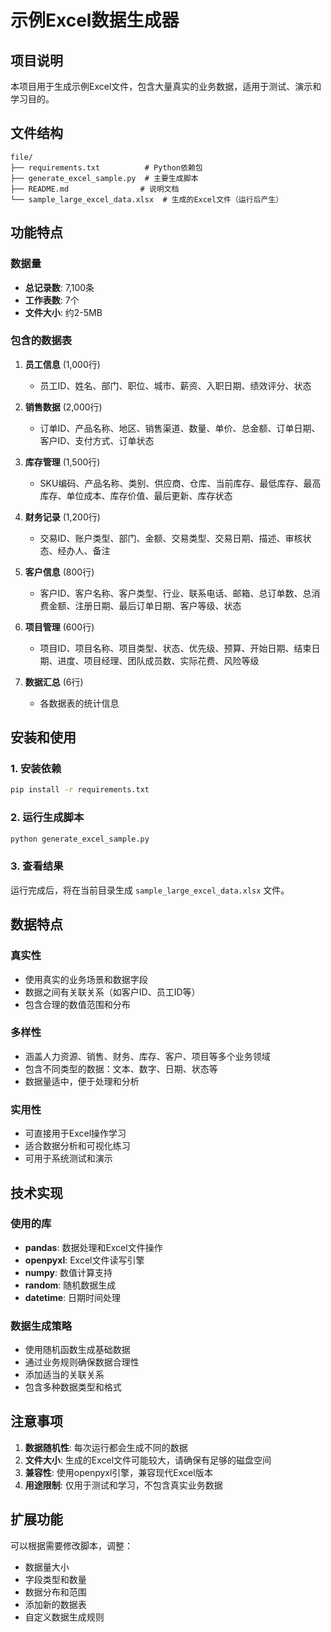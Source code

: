 # 示例Excel数据生成器

## 项目说明

本项目用于生成示例Excel文件，包含大量真实的业务数据，适用于测试、演示和学习目的。

## 文件结构

```
file/
├── requirements.txt          # Python依赖包
├── generate_excel_sample.py  # 主要生成脚本
├── README.md                # 说明文档
└── sample_large_excel_data.xlsx  # 生成的Excel文件（运行后产生）
```

## 功能特点

### 数据量
- **总记录数**: 7,100条
- **工作表数**: 7个
- **文件大小**: 约2-5MB

### 包含的数据表

1. **员工信息** (1,000行)
   - 员工ID、姓名、部门、职位、城市、薪资、入职日期、绩效评分、状态

2. **销售数据** (2,000行)
   - 订单ID、产品名称、地区、销售渠道、数量、单价、总金额、订单日期、客户ID、支付方式、订单状态

3. **库存管理** (1,500行)
   - SKU编码、产品名称、类别、供应商、仓库、当前库存、最低库存、最高库存、单位成本、库存价值、最后更新、库存状态

4. **财务记录** (1,200行)
   - 交易ID、账户类型、部门、金额、交易类型、交易日期、描述、审核状态、经办人、备注

5. **客户信息** (800行)
   - 客户ID、客户名称、客户类型、行业、联系电话、邮箱、总订单数、总消费金额、注册日期、最后订单日期、客户等级、状态

6. **项目管理** (600行)
   - 项目ID、项目名称、项目类型、状态、优先级、预算、开始日期、结束日期、进度、项目经理、团队成员数、实际花费、风险等级

7. **数据汇总** (6行)
   - 各数据表的统计信息

## 安装和使用

### 1. 安装依赖
```bash
pip install -r requirements.txt
```

### 2. 运行生成脚本
```bash
python generate_excel_sample.py
```

### 3. 查看结果
运行完成后，将在当前目录生成 `sample_large_excel_data.xlsx` 文件。

## 数据特点

### 真实性
- 使用真实的业务场景和数据字段
- 数据之间有关联关系（如客户ID、员工ID等）
- 包含合理的数值范围和分布

### 多样性
- 涵盖人力资源、销售、财务、库存、客户、项目等多个业务领域
- 包含不同类型的数据：文本、数字、日期、状态等
- 数据量适中，便于处理和分析

### 实用性
- 可直接用于Excel操作学习
- 适合数据分析和可视化练习
- 可用于系统测试和演示

## 技术实现

### 使用的库
- **pandas**: 数据处理和Excel文件操作
- **openpyxl**: Excel文件读写引擎
- **numpy**: 数值计算支持
- **random**: 随机数据生成
- **datetime**: 日期时间处理

### 数据生成策略
- 使用随机函数生成基础数据
- 通过业务规则确保数据合理性
- 添加适当的关联关系
- 包含多种数据类型和格式

## 注意事项

1. **数据随机性**: 每次运行都会生成不同的数据
2. **文件大小**: 生成的Excel文件可能较大，请确保有足够的磁盘空间
3. **兼容性**: 使用openpyxl引擎，兼容现代Excel版本
4. **用途限制**: 仅用于测试和学习，不包含真实业务数据

## 扩展功能

可以根据需要修改脚本，调整：
- 数据量大小
- 字段类型和数量
- 数据分布和范围
- 添加新的数据表
- 自定义数据生成规则 
